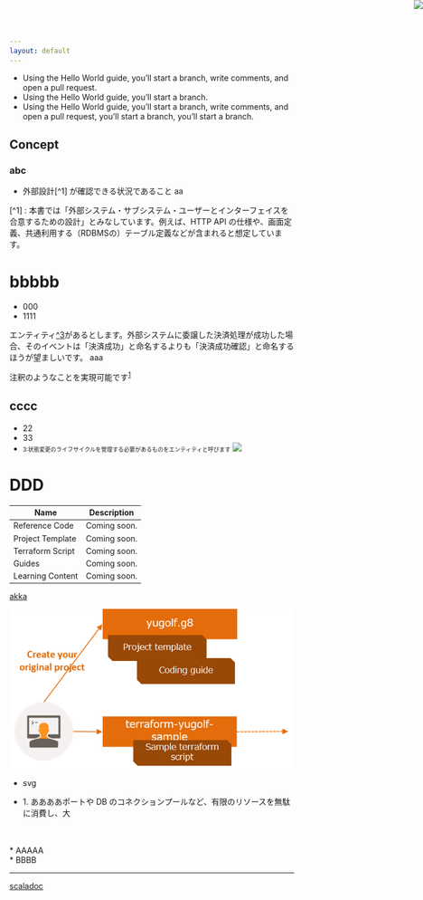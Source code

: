 ```yaml
---
layout: default
---
```


- Using the Hello World guide, you’ll start a branch, write comments, and open a pull request.
- Using the Hello World guide, you’ll start a branch.
- Using the Hello World guide, you’ll start a branch, write comments, and open a pull request, you’ll start a branch, you’ll start a branch.

## Concept

### abc


- 外部設計[^1] が確認できる状況であること
aa

[^1] : 本書では「外部システム・サブシステム・ユーザーとインターフェイスを合意するための設計」とみなしています。例えば、HTTP API の仕様や、画面定義、共通利用する（RDBMSの）テーブル定義などが含まれると想定しています。

# bbbbb
- 000
- 1111

エンティティ[^3](#3)があるとします。外部システムに委譲した決済処理が成功した場合、そのイベントは「決済成功」と命名するよりも「決済成功確認」と命名するほうが望ましいです。
aaa

注釈のようなことを実現可能です<sup>[1](#note1)</sup>




## cccc
- 22
- 33
- <span id="3" style="font-size:x-small">3:状態変更のライフサイクルを管理する必要があるものをエンティティと呼びます</span>
![](https://github.githubassets.com/images/modules/logos_page/GitHub-Mark.png)

# DDD

| Name  | Description |
| ----------- | ---- |
| Reference Code  | Coming soon. |
| Project Template | Coming soon. |
| Terraform Script | Coming soon. |
| Guides | Coming soon. |
| Learning Content | Coming soon. |

[akka](https://akka.io/)

![](img/yugolf_map.png)  

- svg
 <object type="image/svg+xml"  data="img/lerna_content_map_en.svg"></object>

- <span id="note1">1. ああああポートや DB のコネクションプールなど、有限のリソースを無駄に消費し、大</span>

\
\
\* AAAAA  
\* BBBB

---

[scaladoc](scaladoc/index.html)

<div>
  <!-- Global site tag (gtag.js) - Google Analytics -->
<script async src="https://www.googletagmanager.com/gtag/js?id=UA-179036071-1"></script>
<script>
  window.dataLayer = window.dataLayer || [];
  function gtag(){dataLayer.push(arguments);}
  gtag('js', new Date());

  gtag('config', 'UA-179036071-1');
</script>
</div>

<a href="https://www.reactivemanifesto.org/"> <img style="border: 0; position: fixed; right: 0; top:0; z-index: 9000" src="//d379ifj7s9wntv.cloudfront.net/reactivemanifesto/images/ribbons/we-are-reactive-blue-right.png"> </a>

